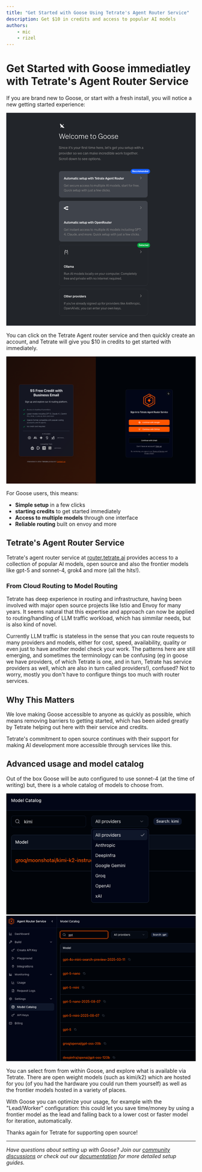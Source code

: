 ```yaml
---
title: "Get Started with Goose Using Tetrate's Agent Router Service"
description: Get $10 in credits and access to popular AI models
authors: 
    - mic
    - rizel
---
```


# Get Started with Goose immediatley with Tetrate's Agent Router Service

If you are brand new to Goose, or start with a fresh install, you will notice a new getting started experience: 

![fresh install](welcome.png)

You can click on the Tetrate Agent router service and then quickly create an account, and Tetrate will give you $10 in credits to get started with immediately. 

![startup](startup.png)

<!--truncate-->

For Goose users, this means:
- **Simple setup** in a few clicks
- **starting credits** to get started immediately
- **Access to multiple models** through one interface
- **Reliable routing** built on envoy and more


## Tetrate's Agent Router Service

Tetrate's agent router service at [router.tetrate.ai](https://router.tetrate.ai/) provides access to a collection of popular AI models, open source and also the frontier models like gpt-5 and sonnet-4, grok4 and more (all the hits!). 

### From Cloud Routing to Model Routing

Tetrate has deep experience in routing and infrastructure, having been involved with major open source projects like Istio and Envoy for many years. It seems natural that this expertise and approach can now be applied to routing/handling of LLM traffic workload, which has simmilar needs, but is also kind of novel. 

Currently LLM traffic is stateless in the sense that you can route requests to many providers and models, either for cost, speed, availability, quality or even just to have another model check your work. The patterns here are still emerging, and sometimes the terminology can be confusing (eg in goose we have providers, of which Tetrate is one, and in turn, Tetrate has service providers as well, which are also in turn called providers!), confused? Not to worry, mostly you don't have to configure things too much with router services. 

## Why This Matters

We love making Goose accessible to anyone as quickly as possible, which means removing barriers to getting started, which has been aided greatly by Tetrate helping out here with their service and credits. 

Tetrate's commitment to open source continues with their support for making AI development more accessible through services like this.

## Advanced usage and model catalog

Out of the box Goose will be auto configured to use sonnet-4 (at the time of writing) but, there is a whole catalog of models to choose from. 

![providers](providers.png)
![gpt5](gpt5.png)

You can select from from within Goose, and explore what is available via Tetrate. There are open weight models (such as kimi/k2) which are hosted for you (of you had the hardware you could run them yourself) as well as the frontier models hosted in a variety of places. 

With Goose you can optimize your usage, for example with the "Lead/Worker" configuration: this could let you save time/money by using a frontier model as the lead and falling back to a lower cost or faster model for iteration, automatically.

Thanks again for Tetrate for supporting open source!

---

*Have questions about setting up with Goose? Join our [community discussions](https://github.com/block/goose/discussions) or check out our [documentation](https://block.github.io/goose/docs/) for more detailed setup guides.*

<head>
  <meta property="og:title" content="Get Started with Goose Using Tetrate's Agent Router Service" />
  <meta property="og:type" content="article" />
  <meta property="og:url" content="https://block.github.io/goose/blog/2025/08/25/get-started-for-free-with-tetrate" />
  <meta property="og:description" content="Start using Goose today with Tetrate's agent router service. Get $10 in credits and access to popular AI models including Sonnet 4." />
  <meta name="twitter:card" content="summary_large_image" />
  <meta property="twitter:domain" content="block.github.io/goose" />
  <meta name="twitter:title" content="Get Started with Goose Using Tetrate's Agent Router Service" />
  <meta name="twitter:description" content="Start using Goose today with Tetrate's agent router service. Get $10 in credits and access to popular AI models including Sonnet 4, with the reliability of proven cloud routing expertise." />
</head>
